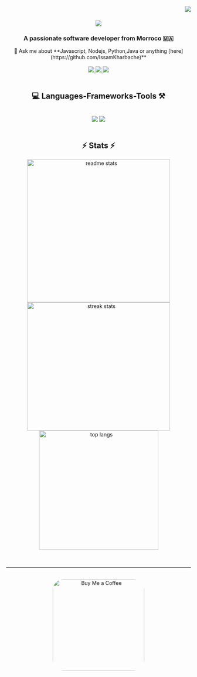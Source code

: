 <img align="right" src="https://visitor-badge.laobi.icu/badge?page_id=IssamKharbache.IssamKharbache" />

<h1 align="center">
    <img src="https://readme-typing-svg.herokuapp.com/?font=RethinkSans&size=35&center=true&vCenter=true&width=500&color=165E97&height=70&duration=3000&lines=Hi+There!+👋;+I'm+Issam+Kharbache!;" />
</h1>
<h3 align="center" >A passionate software developer from Morroco 🇲🇦</h3>
<div align="center">
💬 Ask me about **Javascript, Nodejs, Python,Java or anything [here](https://github.com/IssamKharbache)**
 </div>
 </br >
 <div align="center"> 
  <a href="mailto:issamkharbache2@gmail.com">
    <img src="https://img.shields.io/badge/Gmail-ffffff?style=for-the-badge&logo=gmail&logoColor=red" />
  </a>
  <a href="https://www.linkedin.com/in/issam-kharbache/" target="_blank">
    <img src="https://img.shields.io/badge/Linkedin-0077B5?style=for-the-badge&logo=linkedin&logoColor=white" target="_blank" />
  </a>
    <a href="https://kharbache.vercel.app/" target="_blank">
    <img src="https://img.shields.io/badge/Portfolio-000000?style=for-the-badge&logo=esri&logoColor=#305cde" target="_blank" />
  </a>
</div>
</br >
<h2 align="center">💻 Languages-Frameworks-Tools ⚒️</h2>
<br/>
<div align="center">
    <img src="https://skillicons.dev/icons?i=react,bootstrap,mui,html,css,vscode,github,figma,tailwind,git" />
    <img src="https://skillicons.dev/icons?i=nodejs,python,javascript,typescript,express,mongodb,java,nextjs,mysql,flask" /><br>
</div>
<br/>
<h2 align="center">⚡ Stats ⚡</h2>
<div align=center>
  <img width=390 src="https://github-readme-stats.vercel.app/api?username=IssamKharbache&count_private=true&show_icons=true&theme=calm&rank_icon=github&border_radius=10" alt="readme stats" />
 
   <img width=390 height=350 src="https://github-readme-streak-stats-sandy-eta.vercel.app?user=IssamKharbache&theme=calm&count_private=true&border_radius=10" alt="streak stats"/>
  <br/>
  <img width=325 align="center" src="https://github-readme-stats.vercel.app/api/top-langs/?username=IssamKharbache&hide=HTML&langs_count=8&layout=compact&theme=calm&border_radius=10&size_weight=0.5&count_weight=0.5&exclude_repo=github-readme-stats" alt="top langs" />
</div>
<br/>
<br/>
<hr/>
<br/>
<div align="center">
<a href='https://www.buymeacoffee.com/issamkharbo' target='_blank'><img height='64' style='border:0px;height:250px;border-radius: 30px;' src='https://digitalbroccoli.com/wp-content/uploads/2023/09/review_buymeacoffee.png' border='0' alt='Buy Me a Coffee' /></a></div>
<br/>
